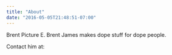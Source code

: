 ```yaml
---
title: "About"
date: "2016-05-05T21:48:51-07:00"
---
```


Brent Picture
E. Brent James makes dope stuff for dope people. 

Contact him at:
